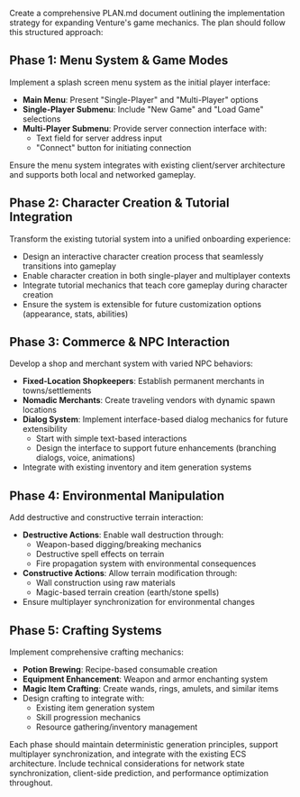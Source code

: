Create a comprehensive PLAN.md document outlining the implementation strategy for expanding Venture's game mechanics. The plan should follow this structured approach:

## Phase 1: Menu System & Game Modes
Implement a splash screen menu system as the initial player interface:
- **Main Menu**: Present "Single-Player" and "Multi-Player" options
- **Single-Player Submenu**: Include "New Game" and "Load Game" selections
- **Multi-Player Submenu**: Provide server connection interface with:
  - Text field for server address input
  - "Connect" button for initiating connection
  
Ensure the menu system integrates with existing client/server architecture and supports both local and networked gameplay.

## Phase 2: Character Creation & Tutorial Integration
Transform the existing tutorial system into a unified onboarding experience:
- Design an interactive character creation process that seamlessly transitions into gameplay
- Enable character creation in both single-player and multiplayer contexts
- Integrate tutorial mechanics that teach core gameplay during character creation
- Ensure the system is extensible for future customization options (appearance, stats, abilities)

## Phase 3: Commerce & NPC Interaction
Develop a shop and merchant system with varied NPC behaviors:
- **Fixed-Location Shopkeepers**: Establish permanent merchants in towns/settlements
- **Nomadic Merchants**: Create traveling vendors with dynamic spawn locations
- **Dialog System**: Implement interface-based dialog mechanics for future extensibility
  - Start with simple text-based interactions
  - Design the interface to support future enhancements (branching dialogs, voice, animations)
- Integrate with existing inventory and item generation systems

## Phase 4: Environmental Manipulation
Add destructive and constructive terrain interaction:
- **Destructive Actions**: Enable wall destruction through:
  - Weapon-based digging/breaking mechanics
  - Destructive spell effects on terrain
  - Fire propagation system with environmental consequences
- **Constructive Actions**: Allow terrain modification through:
  - Wall construction using raw materials
  - Magic-based terrain creation (earth/stone spells)
- Ensure multiplayer synchronization for environmental changes

## Phase 5: Crafting Systems
Implement comprehensive crafting mechanics:
- **Potion Brewing**: Recipe-based consumable creation
- **Equipment Enhancement**: Weapon and armor enchanting system
- **Magic Item Crafting**: Create wands, rings, amulets, and similar items
- Design crafting to integrate with:
  - Existing item generation system
  - Skill progression mechanics
  - Resource gathering/inventory management

Each phase should maintain deterministic generation principles, support multiplayer synchronization, and integrate with the existing ECS architecture. Include technical considerations for network state synchronization, client-side prediction, and performance optimization throughout.